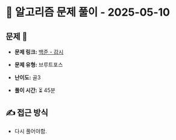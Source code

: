 # 📝 알고리즘 문제 풀이 - 2025-05-10

## 문제 📖

- **문제 링크:** [백준 - 감시](https://www.acmicpc.net/problem/15683)

- **문제 유형:** 브루트포스

- **난이도:** 골3

- **풀이 시간:** ⏳ 45분

## ✍ 접근 방식

- 다시 풀어야함.
